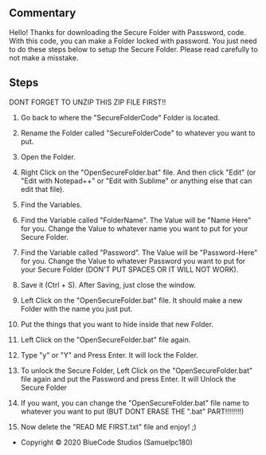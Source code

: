 ## Commentary

Hello! Thanks for downloading the Secure Folder with Passsword, code. With this code,
you can make a Folder locked with password. You just need to do these steps below to setup the Secure Folder.
Please read carefully to not make a misstake.

## Steps

DONT FORGET TO UNZIP THIS ZIP FILE FIRST!!

1. Go back to where the "SecureFolderCode" Folder is located.

2. Rename the Folder called "SecureFolderCode" to whatever you want to put.

3. Open the Folder.

4. Right Click on the "OpenSecureFolder.bat" file. And then click "Edit" (or "Edit with Notepad++" or "Edit
    with Sublime" or anything else that can edit that file).

5. Find the Variables.

6. Find the Variable called "FolderName". The Value will be "Name Here" for you. Change the Value to
    whatever name you want to put for your Secure Folder.

7. Find the Variable called "Password". The Value will be "Password-Here" for you. Change the Value to
    whatever Password you want to put for your Secure Folder (DON'T PUT SPACES OR IT WILL NOT WORK).

8. Save it (Ctrl + S). After Saving, just close the window.

9. Left Click on the "OpenSecureFolder.bat" file. It should make a new Folder with the name you just put.

10. Put the things that you want to hide inside that new Folder.

11. Left Click on the "OpenSecureFolder.bat" file again.

12. Type "y" or "Y" and Press Enter. It will lock the Folder.

13. To unlock the Secure Folder, Left Click on the "OpenSecureFolder.bat" file again and put the Password
    and press Enter. It will Unlock the Secure Folder

14. If you want, you can change the "OpenSecureFolder.bat" file name to whatever you want to put (BUT DONT
    ERASE THE ".bat" PART!!!!!!!!)

15. Now delete the "READ ME FIRST.txt" file and enjoy! ;)


- Copyright © 2020 BlueCode Studios (Samuelpc180)
